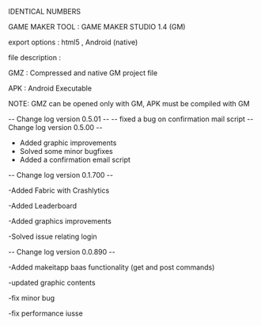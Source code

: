 IDENTICAL NUMBERS 

GAME MAKER TOOL : GAME MAKER STUDIO 1.4 (GM)

export options : html5 , Android (native)

file description :

GMZ : Compressed and native GM project file

APK : Android Executable

NOTE: GMZ can be opened only with GM, APK must be compiled with GM

-- Change log version 0.5.01 --
-- fixed a bug on confirmation mail script
-- Change log version 0.5.00 --

- Added graphic improvements
- Solved some minor bugfixes
- Added a confirmation email script

-- Change log version 0.1.700 --

-Added Fabric with Crashlytics 

-Added Leaderboard

-Added graphics improvements

-Solved issue relating login


-- Change log version 0.0.890 --

-Added makeitapp baas functionality (get and post commands)

-updated graphic contents

-fix minor bug

-fix performance iusse
